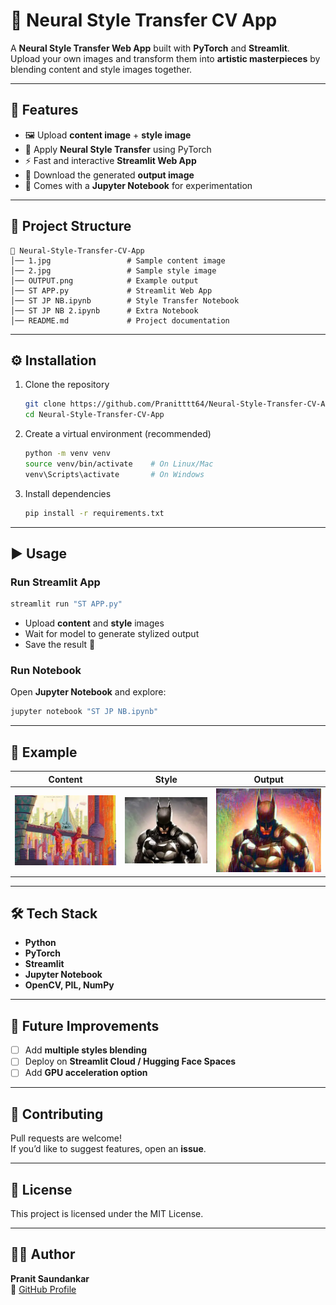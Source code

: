 # 🎨 Neural Style Transfer CV App

A **Neural Style Transfer Web App** built with **PyTorch** and **Streamlit**.  
Upload your own images and transform them into **artistic masterpieces** by blending content and style images together.

---

## 🚀 Features
- 🖼 Upload **content image** + **style image**
- 🎨 Apply **Neural Style Transfer** using PyTorch
- ⚡ Fast and interactive **Streamlit Web App**
- 💾 Download the generated **output image**
- 📓 Comes with a **Jupyter Notebook** for experimentation

---

## 📂 Project Structure
```
📁 Neural-Style-Transfer-CV-App
│── 1.jpg                 # Sample content image
│── 2.jpg                 # Sample style image
│── OUTPUT.png            # Example output
│── ST APP.py             # Streamlit Web App
│── ST JP NB.ipynb        # Style Transfer Notebook
│── ST JP NB 2.ipynb      # Extra Notebook
│── README.md             # Project documentation
```

---

## ⚙️ Installation

1. Clone the repository
   ```bash
   git clone https://github.com/Pranitttt64/Neural-Style-Transfer-CV-App.git
   cd Neural-Style-Transfer-CV-App
   ```

2. Create a virtual environment (recommended)
   ```bash
   python -m venv venv
   source venv/bin/activate    # On Linux/Mac
   venv\Scripts\activate       # On Windows
   ```

3. Install dependencies
   ```bash
   pip install -r requirements.txt
   ```

---

## ▶️ Usage

### Run Streamlit App
```bash
streamlit run "ST APP.py"
```

- Upload **content** and **style** images
- Wait for model to generate stylized output
- Save the result 🎉

### Run Notebook
Open **Jupyter Notebook** and explore:
```bash
jupyter notebook "ST JP NB.ipynb"
```

---

## 📸 Example

| Content | Style | Output |
|---------|-------|--------|
| ![Content](1.jpg) | ![Style](2.jpg) | ![Output](OUTPUT.png) |

---

## 🛠 Tech Stack
- **Python**
- **PyTorch**
- **Streamlit**
- **Jupyter Notebook**
- **OpenCV, PIL, NumPy**

---

## 🌟 Future Improvements
- [ ] Add **multiple styles blending**
- [ ] Deploy on **Streamlit Cloud / Hugging Face Spaces**
- [ ] Add **GPU acceleration option**

---

## 🤝 Contributing
Pull requests are welcome!  
If you’d like to suggest features, open an **issue**.

---

## 📜 License
This project is licensed under the MIT License.

---

## 👨‍💻 Author
**Pranit Saundankar**  
🔗 [GitHub Profile](https://github.com/Pranitttt64)

